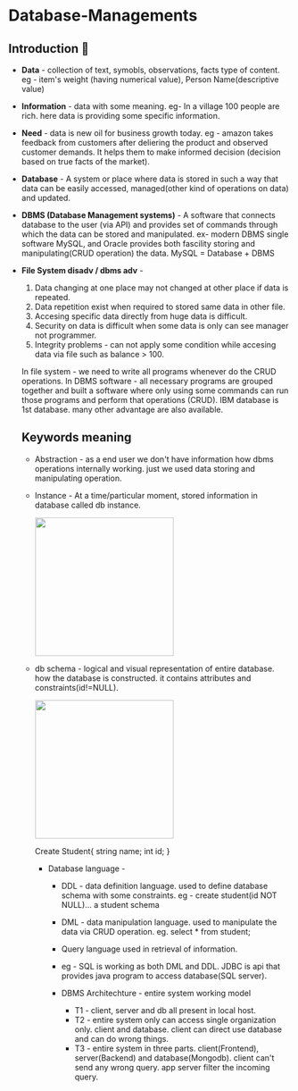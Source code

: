 # Database-Managements

## Introduction 🔰

* __Data__ - collection of text, symobls, observations, facts type of content. eg - item's weight (having numerical value), Person Name(descriptive value)
* __Information__ - data with some meaning. eg- In a village 100 people are rich. here data is providing some specific information.
* __Need__ - data is new oil for business growth today. eg - amazon takes feedback from customers after deliering the product and observed customer demands. It helps them to make informed decision (decision based on true facts of the market). 

* __Database__ - A system or place where data is stored in such a way that data can be easily accessed, managed(other kind of operations on data) and updated.
* __DBMS (Database Management systems)__ - A software that connects database to the user (via API) and provides set of commands through which the data can be stored and manipulated. ex- modern DBMS single software MySQL, and Oracle provides both fascility storing and manipulating(CRUD operation) the data.
  MySQL = Database + DBMS

* __File System disadv / dbms adv__ -
   1. Data changing at one place may not changed at other place if data is repeated.
   2. Data repetition exist when required to stored same data in other file.
   3. Accesing specific data directly from huge data is difficult.
   4. Security on data is difficult when some data is only can see manager not programmer.
   5. Integrity problems - can not  apply some condition while accesing data via file such as balance > 100.

  In file system - we need to write all programs whenever do the CRUD operations.
  In DBMS software - all necessary programs are grouped together and built a software where only using some commands can run those programs and perform that operations (CRUD). 
  IBM database is 1st database.
      many other advantage are also available.


  ## Keywords meaning
  * Abstraction - as a end user we don't have information how dbms operations internally working. just we used data storing and manipulating operation.
  * Instance - At a time/particular moment, stored information in database called db instance.
    
    <img src="https://github.com/pravinkr05/Database-Managements/assets/128983635/63511daf-5e36-4871-9604-399892a5e21d" width="248">
    
  * db schema - logical and visual representation of entire database. how the database is constructed. it contains attributes and constraints(id!=NULL).

    <img src="https://github.com/pravinkr05/Database-Managements/assets/128983635/a1bb3dd0-743a-4e30-865a-768cfb2700fd" width="248">

    Create Student{
    string name; int id;
    }

    * Database language -
         * DDL - data definition language. used to define database schema with some constraints. eg - create student(id NOT NULL)... a student schema
         * DML - data manipulation language. used to manipulate the data via CRUD operation. eg. select * from student;
         * Query language used in retrieval of information.
         * eg - SQL is working as both DML and DDL. JDBC is api that provides java program to access database(SQL server).

      * DBMS Architechture - entire system working model
         * T1 -  client, server and db all present in local host.
         * T2 - entire system only can access single organization only. client and database. client can direct use database and can do wrong things.
         * T3 - entire system in three parts. client(Frontend), server(Backend) and database(Mongodb). client can't send any wrong query. app server filter the incoming query.

         

      

    
    

    




